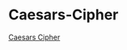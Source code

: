 # Caesars-Cipher

[Caesars Cipher](https://www.freecodecamp.org/learn/javascript-algorithms-and-data-structures/javascript-algorithms-and-data-structures-projects/caesars-cipher)

